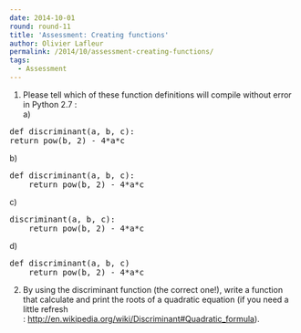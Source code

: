 ```yaml
---
date: 2014-10-01
round: round-11
title: 'Assessment: Creating functions'
author: Olivier Lafleur
permalink: /2014/10/assessment-creating-functions/
tags:
  - Assessment
---
```

1. Please tell which of these function definitions will compile without error in Python 2.7 :  
a)

<pre>def discriminant(a, b, c):
return pow(b, 2) - 4*a*c</pre>

b)

<pre>def discriminant(a, b, c):
    return pow(b, 2) - 4*a*c</pre>

c)

<pre>discriminant(a, b, c):
    return pow(b, 2) - 4*a*c</pre>

d)

<pre>def discriminant(a, b, c)
    return pow(b, 2) - 4*a*c</pre>

2. By using the discriminant function (the correct one!), write a function that calculate and print the roots of a quadratic equation (if you need a little refresh : <http://en.wikipedia.org/wiki/Discriminant#Quadratic_formula>).
